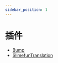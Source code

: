 ```yaml
---
sidebar_position: 1
---
```


# 插件

- [Bump](/bump/)
- [SlimefunTranslation](/slimefun-translation/)
